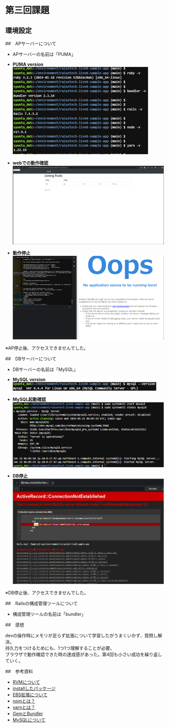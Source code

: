 # 第三回課題

## 環境設定

##　APサーバーについて

- APサーバーの名前は「PUMA」

- **PUMA version**  
![version](/lecture3/version.png)

- **webでの動作確認**   
![AP起動](/lecture3/AP起動.png)


- **動作停止**  
![AP停止](/lecture3/AP停止.png)

※AP停止後、アクセスできませんでした。


##　DBサーバーについて

- DBサーバーの名前は「MySQL」

- **MySQL version**  
![mysqlver](/lecture3/MySQL.png)

- **MySQL起動確認**  
![act](/lecture3/MySQL(Act).png)

- **DB停止**  
![DB停止](/lecture3/DB停止.png)

※DB停止後、アクセスできませんでした。


##　Railsの構成管理ツールについて

- 構成管理ツールの名前は「bundler」


##　感想

devの操作時にメモリが足らず拡張について学習したがうまくいかず、質問し解決。  
持久力をつけるためにも、1つ1つ理解することが必要。  
ブラウザで動作確認できた時の達成感があった。第4回も小さい成功を繰り返していく。

##　参考資料

- [RVMについて](https://qiita.com/yunzeroin/items/f685c66a5455d354f6b6)
- [installしたパッケージ](https://rvm.io/)
- [EBS拡張について](https://qiita.com/naguramasashi/items/88afc3253d5d79c69ceb)
- [npmとは？](https://qiita.com/akitaaa/items/05f973df9c54cec23419)
- [yarnとは？](https://qiita.com/akitaaa/items/c97ff951ca31298f3f24)
- [GemとBundler](https://qiita.com/uhooi/items/4abf8c282ae23a259e4f)
- [MySQLについて](https://liginc.co.jp/644044)

